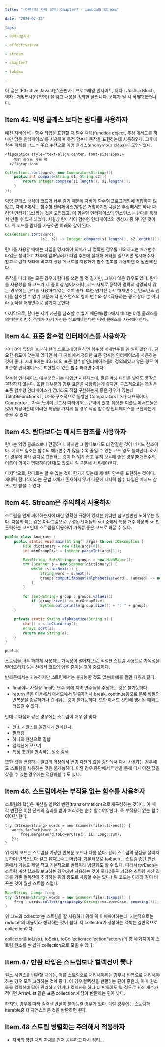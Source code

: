 ```yaml
---
title: "[이펙티브 자바 요약] Chapter7 - Lambda와 Stream"

date: "2020-07-12"

tags:

- 이펙티브자바

- effectivejava

- stream

- chapter7

- labdma

---
```


 이 글은 'Effective Java 3판'(출판사 : 프로그래밍 인사이트, 저자 : Joshua Bloch, 역자 : 개앞맵시(이복연)) 을 읽고 내용을 정리한 글입니다. 문제가 될 시 삭제하겠습니다.

## Item 42. 익명 클래스 보다는 람다를 사용하자 

예전 자바에서는 함수 타입을 표현할 때 함수 객체(function object, 추상 메서드를 하나만 담은 인터페이스)를 사용하며 특정 함수나 동작을 표현하는데 사용하였다. 그후에 함수 객체를 만드는 주요 수단으로 익명 클래스(anonymous class)가 도입되었다. 

```
<figcaption style="text-align:center; font-size:15px;>
    익명 클래스 사용 예
  </figcaption>
```

```java
Collections.sort(words, new Comparator<String>(){
    public int compare(String s1, String s2) {
        return Integer.compare(s1.length(), s2.length());
    }
});

```

 익명 클래스 방식이 코드가 너무 길기 때문에 자바가 함수형 프로그래밍에 적합하지 않았고, 자바 8에서는 함수형 인터페이스(명칭은 거창하지만 사실은 추상메서드 하나 짜리인 인터페이스)라는 것을 도입했고, 이 함수형 인터페이스의 인스턴스는 람다를 통해서 만들 수 있게 되었다. 사실상 람다식이 함수형 인터페이스의 생성자 중 하나인 것이다. 위 코드를 람다를 사용하면 아래와 같이 된다.

 ``` java
 Collections.sort(words,
                 (s1, s2) -> Integer.compare(s1.length(), s2.length()));
 ```

  람다를 사용할 때에는 타입을 명시해야 의미가 더 명확한 경우를 제외하고는 매개변수 타입은 생략하고 차후에 컴파일러가 타입 추론에 실패해 에러를 일으키면 명시해주자. 참고로 람다 자리에 비교자 생성 메서드를 이용하여 함수 참조를 사용하면 더 깔끔해진다.

 동작을 나타내는 모든 경우에 람다를 쓰면 될 것 같지만, 그렇지 않은 경우도 있다. 람다를 사용했을 때 코드가 세 줄 이상 넘어가거나, 코드 자체로 동작이 명확히 설명되지 않는 경우에는 람다를 사용하지 않는 것이 좋다. 또한 넘겨진 동작 매개변수는 인스턴스 맴버를 참조할 수 없기 때문에 각 인스턴스의 멤버 변수와 상호작용하는 경우 람다 뿐 아니라 동작을 매개변수로 넘기지 못한다.

 마지막으로, 람다는 자기 자신을 참조할 수 없기 때문에(람다에서 this는 바깥 클래스를 의미한다) 함수 객체가 자기 자신을 참조해야한다면 익명 클래스를 사용해야한다.



## Item 44. 표준 함수형 인터페이스를 사용하자

자바 8의 특징을 충분히 살려 프로그래밍을 하면 함수형 매개변수를 쓸 일이 많은데,  필요한 용도에 맞는게 있다면 이 때 자바에서 정의한 표준 함수형 인터페이스를 사용하는 것이 좋다.  자바 8에는 43가지의 표준 함수형 인터페이스들이 정의돼있고 많은 경우 이 표준형 인터페이스로 표현할 수 있는 함수 매개변수이다.

 함수형 인터페이스 대부분은 기본 타입만 지원하는데, 물론 박싱 타입을 넣어도 동작은 권장하지 않는다. 또한 대부분의 경우 표준을 사용하는게 좋지만, 구조적으로는 똑같은 표준 함수형 인터페이스가 있더라도 직접 구현하는게 좋은 경우가 있는데 ToIntBiFunction\<T, U\>와 구조적으로 동일한 Comparator\<T\>가 대표적이다. Compartor는 자주 쓰이며 반드시 따라야하는 규약이 있고, 유용한 디폴트 메서드들은 많이 제공하는데 이러한 특징을 가지게 될 경우 직접 함수형 인터페이스를 구현하는게 좋을 수 있다.



## Item 43. 람다보다는 메서드 참조를 사용하자

 람다는 익명 클래스보다 간결하다. 하지만 그 람다보다도 더 간결한 것이 메서드 참조이다. 메서드 참조는 함수의 매개변수가 많을 수록 줄일 수 있는 코드 양도 늘어난다. 하지만 경우에 따라 람다로 표현하는 것이 더 읽기 쉽고 유지 보수에 좋은 경우(매개변수의 이름이 의미가 명확하다던지)도 있으니 잘 구분해 사용해야한다.

 마지막으로, 람다로는 할 수 없는 것이 한가지 있는데 제네릭 함수를 표현하는 것이다. 제네릭 람다식이라는 문법 자체가 존재하지 않기 때문에 제니릭 함수 타입은 메서드 참조로만 받을 수 있다.





## Item 45. Stream은 주의해서 사용하자

 스트림을 언제 써야하는지에 대한 명확한 규정이 있지는 않지만 참고할만한 노하우는 있다. 다음의 예는 같은 아나그램으로 구성된 단어들의 set 중에서 특정 개수 이상의 set만 출력하는 코드인데 스트림을 이용하여 가독성 좋은 코드로 바꿀 수 있다.

``` java
public class Anagrams {
    public static void main(String[] args) throws IOException {
        File dictionary = new File(args[0]);
        int minGroupSize = Integer.parseInt(args[1]);
        
        Map<String, Set<String>> groups = new HashMap<>();
        try (Scanner s = new Scanner(dictionary)) {
            while (s.hasNext()) {
                String word = s.next();
                groups.computIfAbsent(alphabetize(word), (unused) -> new TreeSet<>()).add(word);
            }
        }
        
        for (Set<String> group : groups.values())
            if (group.size() >= minGroupSize) 
                System.out.println(group.size()) + ": " + group);
    }
    
    private static String alphabetize(String s) {
        char[] = s.toCharArray();
        Arrays.sort(a);
        return new String(a);
    }
}
```



```
public 
```

 스트림을 너무 과하게 사용해도 가독성이 떨어지므로, 적절한 스트림 사용으로 가독성을 떨어뜨리지 않는 선에서 코드의 양을 줄이는 것이 중요하다.

 반복문에서는 가능하지만 스트림에서는 불가능한 것도 있는데 예를 들면 다음과 같다.

- final이나 사실상 final인 변수 외에 지역 변수들을 수정하는 것은 불가능하다
- return 문을 이용해서 메서드에서 탈출하거나 break, continue등으로 블록 바깥의 반복문을 종료하거나 건너뛰는 것이 불가능하다. 또한 메서드 선언에 명시된 예외도 터뜨릴 수 있다.

 반대로 다음과 같은 경우에는 스트림이 매우 잘 맞다

- 원소 시퀀스를 일관되게 관리한다.
- 필터링
- 하나의 연산으로 결합
- 컬렉션에 모으기
- 특정 조건을 만족하는 원소 검색

 또한 값을 변경하는 일련의 과정에서 변경 이전의 값을 종단에서 다시 사용하는 경우에도 스트림을 사용하는 것은 불가능하다. 이럴 경우 종단에서 역산을 통해 다시 이전 값을 찾을 수 있는 경우에는 적용해볼 수도 있다.



##  Item 46. 스트림에서는 부작용 없는 함수를 사용하자

  스트림의 핵심은 계산을 일련의 변환(transformation)으로 재구성하는 것이다. 이 때 각 변환은 이전 단계의 결과를 받아 처리하는 순수 함수여야한다. 즉 부작용이 없는 함수여야한 한다.

 ```
 try (Stream<String> words = new Scanner(file).tokens()) {
 	words.forEach(word -> {
 		freq.merge(word.toLowerCase(), 1L, Long::sum);
 	});
 }
 ```

 위 예제 코드는 스트림을 가장한 반복문 코드나 다름 없다. 전혀 스트림의 장점을 살리지 못하며 반복문보다 길고 유지보수도 어렵다.  기본적으로 forEach는 스트림 종단 연산 중에서 기능도 제일 적고 기본적으로 반복이라 병렬화도 할 수 없다. 따라서 forEach는 스트림 계산 결과를 보고하는 경우에만 사용하는 것이 좋다.(물론 가끔은 스트림 계산 결과를 기존 컬렉션에 추가하는 등의 용도로 사용할 수는 있다.) 위 코드는 아래와 같이 바꾸는 것이 훨씬 스트림 스럽다.

``` java
Map<String, Long> freq;
try (Stream<String> words = new Scanner(file).tokens()) {
    freq = words.collect(groupingBy(String::toLowerCase, counting()));
}
```

 위 코드의 collector는 스트림을 잘 사용하기 위해 꼭 이해해야하는데, 기본적으로는 reducer의 대용이라 생각하는 것이 쉽다. 이 collector가 생성하는 객체는 일반적으로 collection이다.

 collector를 toList(), toSet(), toCollection(collectionFactory)의 총 세 가지이며 스트림 원소를 손 쉽게 collection으로 모을 수 있다.



## Item.47 반환 타입은 스트림보다 컬렉션이 좋다

 원소 시퀀스를 반환할 때에는, 이를 스트림으로 처리해야하는 경우나 반복으로 처리해야하는 경우 모두 고려하는 것이 좋다. 이 경우 컬렉션을 반환하는 편이 좋은데, 이미 원소들을 컬렉션에 담아 관리하고 있거나 컬렉션을 하나 더 만들어도 될 정도로 원소 개수가 적다면 ArrayList 같은 표준 collection에 담아 반환하는 편이 낫다. 

 하지만, 경우에 따라 컬력센 반환이 불가능한 경우가 있다. 이럴 경우에는 스트림과 Iterable중 더 자연스러운 것을 반환하면 된다. 



## Item.48 스트림 병렬화는 주의해서 적용하자

- 자바의 병렬 처리 자체를 먼저 공부하고 다시 정리...

